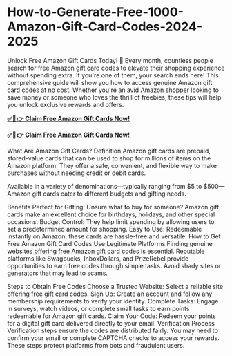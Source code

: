# How-to-Generate-Free-1000-Amazon-Gift-Card-Codes-2024-2025

Unlock Free Amazon Gift Cards Today! 🎁
Every month, countless people search for free Amazon gift card codes to elevate their shopping experience without spending extra. If you're one of them, your search ends here! This comprehensive guide will show you how to access genuine Amazon gift card codes at no cost. Whether you're an avid Amazon shopper looking to save money or someone who loves the thrill of freebies, these tips will help you unlock exclusive rewards and offers.

**[✅🔴👉 Claim Free Amazon Gift Cards Now!](https://service.greenfogs.com/amazon-2024/)**

**[✅🔴👉 Claim Free Amazon Gift Cards Now!](https://service.greenfogs.com/amazon-2024/)**

What Are Amazon Gift Cards?
Definition
Amazon gift cards are prepaid, stored-value cards that can be used to shop for millions of items on the Amazon platform. They offer a safe, convenient, and flexible way to make purchases without needing credit or debit cards.

Available in a variety of denominations—typically ranging from $5 to $500—Amazon gift cards cater to different budgets and gifting needs.

Benefits
Perfect for Gifting: Unsure what to buy for someone? Amazon gift cards make an excellent choice for birthdays, holidays, and other special occasions.
Budget Control: They help limit spending by allowing users to set a predetermined amount for shopping.
Easy to Use: Redeemable instantly on Amazon, these cards are hassle-free and versatile.
How to Get Free Amazon Gift Card Codes
Use Legitimate Platforms
Finding genuine websites offering free Amazon gift card codes is essential. Reputable platforms like Swagbucks, InboxDollars, and PrizeRebel provide opportunities to earn free codes through simple tasks. Avoid shady sites or generators that may lead to scams.

Steps to Obtain Free Codes
Choose a Trusted Website: Select a reliable site offering free gift card codes.
Sign Up: Create an account and follow any membership requirements to verify your identity.
Complete Tasks: Engage in surveys, watch videos, or complete small tasks to earn points redeemable for Amazon gift cards.
Claim Your Code: Redeem your points for a digital gift card delivered directly to your email.
Verification Process
Verification steps ensure the codes are distributed fairly. You may need to confirm your email or complete CAPTCHA checks to access your rewards. These steps protect platforms from bots and fraudulent users.
